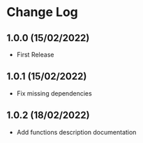 # Change Log

## 1.0.0 (15/02/2022)

- First Release

## 1.0.1 (15/02/2022)

- Fix missing dependencies

## 1.0.2 (18/02/2022)

- Add functions description documentation
